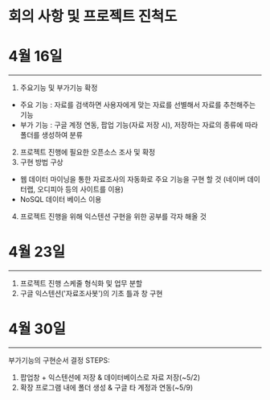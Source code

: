 # 회의 사항 및 프로젝트 진척도

# 4월 16일
---

1. 주요기능 및 부가기능 확정
- 주요 기능 : 자료를 검색하면 사용자에게 맞는 자료를 선별해서 자료를 추천해주는 기능
- 부가 기능 : 구글 계정 연동, 팝업 기능(자료 저장 시), 저장하는 자료의 종류에 따라 폴더를 생성하여 분류

2. 프로젝트 진행에 필요한 오픈소스 조사 및 확정
3. 구현 방법 구상
- 웹 데이터 마이닝을 통한 자료조사의 자동화로 주요 기능을 구현 할 것 (네이버 데이터랩, 오디피아 등의 사이트를 이용)
- NoSQL 데이터 베이스 이용

4. 프로젝트 진행을 위해 익스텐션 구현을 위한 공부를 각자 해올 것

# 4월 23일
---

1. 프로젝트 진행 스케줄 형식화 및 업무 분할
2. 구글 익스텐션('자료조사봇')의 기초 틀과 창 구현

# 4월 30일
---

 부가기능의 구현순서 결정
  STEPS:
  1) 팝업창 + 익스텐션에 저장 & 데이터베이스로 자료 저장(~5/2)
  2) 확장 프로그램 내에 폴더 생성 & 구글 타 계정과 연동(~5/9)
   
